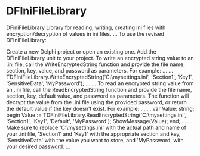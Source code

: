 # DFIniFileLibrary
DFiniFileLibrary Library for reading, writing, creating ini files with encryption/decryption of values in ini files.
...
To use the revised DFIniFileLibrary:

Create a new Delphi project or open an existing one.
Add the DFIniFileLibrary unit to your project.
To write an encrypted string value to an .ini file, call the WriteEncryptedString function and provide the file name, section, key, value, and password as parameters. For example:
...
...
TDFIniFileLibrary.WriteEncryptedString('C:\mysettings.ini', 'Section1', 'Key1', 'SensitiveData', 'MyPassword');
...
...
To read an encrypted string value from an .ini file, call the ReadEncryptedString function and provide the file name, section, key, default value, and password as parameters. The function will decrypt the value from the .ini file using the provided password, or return the default value if the key doesn't exist. For example:
...
...
var
  Value: string;
begin
  Value := TDFIniFileLibrary.ReadEncryptedString('C:\mysettings.ini', 'Section1', 'Key1', 'Default', 'MyPassword');
  ShowMessage(Value);
end;
...
...
Make sure to replace 'C:\mysettings.ini' with the actual path and name of your .ini file, 'Section1' and 'Key1' with the appropriate section and key, 'SensitiveData' with the value you want to store, and 'MyPassword' with your desired password.
...
